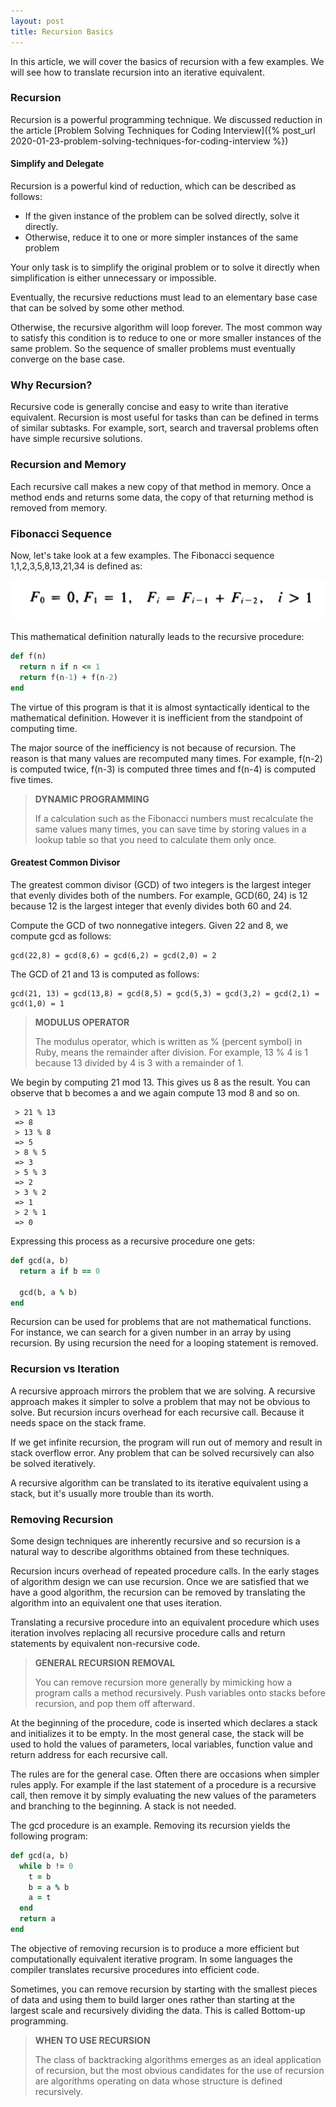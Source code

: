 ```yaml
---
layout: post
title: Recursion Basics
---
```


In this article, we will cover the basics of recursion with a few examples. We will see how to translate recursion into an iterative equivalent.

### Recursion

Recursion is a powerful programming technique. We discussed reduction in the article [Problem Solving Techniques for Coding Interview]({% post_url 2020-01-23-problem-solving-techniques-for-coding-interview %})

#### Simplify and Delegate

Recursion is a powerful kind of reduction, which can be described as follows:

- If the given instance of the problem can be solved directly, solve it directly.
- Otherwise, reduce it to one or more simpler instances of the same problem

Your only task is to simplify the original problem or to solve it directly when simplification is either unnecessary or impossible.

Eventually, the recursive reductions must lead to an elementary base case that can be solved by some other method. 

Otherwise, the recursive algorithm will loop forever. The most common way to satisfy this condition is to reduce to one or more smaller instances of the same problem. So the sequence of smaller problems must eventually converge on the base case.

### Why Recursion?

Recursive code is generally concise and easy to write than iterative equivalent. Recursion is most useful for tasks than can be defined in terms of similar subtasks. For example, sort, search and traversal problems often have simple recursive solutions.

### Recursion and Memory

Each recursive call makes a new copy of that method in memory. Once a method ends and returns some data, the copy of that returning method is removed from memory.

### Fibonacci Sequence

Now, let's take look at a few examples. The Fibonacci sequence 1,1,2,3,5,8,13,21,34 is defined as:

![Fibonacci Sequence](/assets/images/fibonacci.png)

This mathematical definition naturally leads to the recursive procedure:

```ruby
def f(n)
  return n if n <= 1
  return f(n-1) + f(n-2)
end
```

The virtue of this program is that it is almost syntactically identical to the mathematical definition. However it is inefficient from the standpoint of computing time. 

The major source of the inefficiency is not because of recursion. The reason is that many values are recomputed many times. For example, f(n-2) is computed twice, f(n-3) is computed three times and f(n-4) is computed five times. 

<blockquote class="note">
  <strong>DYNAMIC PROGRAMMING</strong> 
  <p>
    If a calculation such as the Fibonacci numbers must recalculate the same values many times, you can save time by storing values in a lookup table so that you need to calculate them only once.
  </p>
</blockquote>

#### Greatest Common Divisor 

The greatest common divisor (GCD) of two integers is the largest integer that evenly divides both of the numbers. For example, GCD(60, 24) is 12 because 12 is the largest integer that evenly divides both 60 and 24.

Compute the GCD of two nonnegative integers. Given 22 and 8, we compute gcd as follows:

```
gcd(22,8) = gcd(8,6) = gcd(6,2) = gcd(2,0) = 2
```

The GCD of 21 and 13 is computed as follows:

```
gcd(21, 13) = gcd(13,8) = gcd(8,5) = gcd(5,3) = gcd(3,2) = gcd(2,1) = gcd(1,0) = 1
```

<blockquote class="note">
  <strong>MODULUS OPERATOR</strong> 
  <p>
    The modulus operator, which is written as % (percent symbol) in Ruby, means the remainder after division. For example, 13 % 4 is 1 because 13 divided by 4 is 3 with a remainder of 1.
  </p>
</blockquote>

We begin by computing 21 mod 13. This gives us 8 as the result. You can observe that b becomes a and we again compute 13 mod 8 and so on. 

```
 > 21 % 13
 => 8
 > 13 % 8
 => 5
 > 8 % 5
 => 3
 > 5 % 3
 => 2
 > 3 % 2
 => 1
 > 2 % 1
 => 0 
``` 

Expressing this process as a recursive procedure one gets:

```ruby
def gcd(a, b)
  return a if b == 0

  gcd(b, a % b)
end
```

Recursion can be used for problems that are not mathematical functions. For instance, we can search for a given number in an array by using recursion. By using recursion the need for a looping statement is removed.

### Recursion vs Iteration

A recursive approach mirrors the problem that we are solving. A recursive approach makes it simpler to solve a problem that may not be obvious to solve. But recursion incurs overhead for each recursive call. Because it needs space on the stack frame.

If we get infinite recursion, the program will run out of memory and result in stack overflow error. Any problem that can be solved recursively can also be solved iteratively. 

A recursive algorithm can be translated to its iterative equivalent using a stack, but it's usually more trouble than its worth.

### Removing Recursion

Some design techniques are inherently recursive and so recursion is a natural way to describe algorithms obtained from these techniques. 

Recursion incurs overhead of repeated procedure calls. In the early stages of algorithm design we can use recursion. Once we are satisfied that we have a good algorithm, the recursion can be removed by translating the algorithm into an equivalent one that uses iteration. 

Translating a recursive procedure into an equivalent procedure which uses iteration involves replacing all recursive procedure calls and return statements by equivalent non-recursive code.

<blockquote class="note">
  <strong>GENERAL RECURSION REMOVAL</strong> 
  <p>
    You can remove recursion more generally by mimicking how a program calls a method recursively. Push variables onto stacks before recursion, and pop them off afterward.
  </p>
</blockquote>

At the beginning of the procedure, code is inserted which declares a stack and initializes it to be empty. In the most general case, the stack will be used to hold the values of parameters, local variables, function value and return address for each recursive call.

The rules are for the general case. Often there are occasions when simpler rules apply. For example if the last statement of a procedure is a recursive call, then remove it by simply evaluating the new values of the parameters and branching to the beginning. A stack is not needed. 

The gcd procedure is an example. Removing its recursion yields the following program:

```ruby
def gcd(a, b)
  while b != 0
    t = b
    b = a % b
    a = t
  end
  return a
end
```

The objective of removing recursion is to produce a more efficient but computationally equivalent iterative program. In some languages the compiler translates recursive procedures into efficient code.

Sometimes, you can remove recursion by starting with the smallest pieces of data and using them to build larger ones rather than starting at the largest scale and recursively dividing the data. This is called Bottom-up programming.

<blockquote class="note">
  <strong>WHEN TO USE RECURSION</strong> 
  <p>
    The class of backtracking algorithms emerges as an ideal application of recursion, but the most obvious candidates for the use of recursion are algorithms operating on data whose structure is defined recursively.
  </p>
</blockquote>
